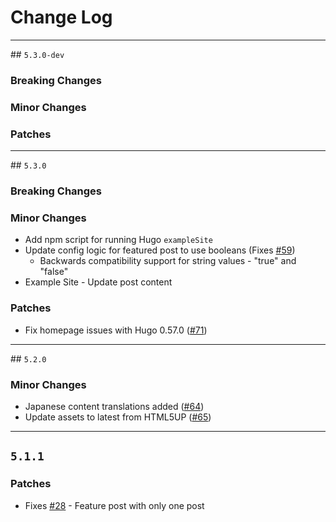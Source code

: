 # Change Log

---
## `5.3.0-dev`

### Breaking Changes

### Minor Changes

### Patches

---
## `5.3.0`

### Breaking Changes

### Minor Changes
 - Add npm script for running Hugo `exampleSite`
 - Update config logic for featured post to use booleans (Fixes [#59](https://github.com/curtistimson/hugo-theme-massively/issues/59))
   - Backwards compatibility support for string values - "true" and "false"
 - Example Site - Update post content

### Patches
 - Fix homepage issues with Hugo 0.57.0 ([#71](https://github.com/curtistimson/hugo-theme-massively/issues/71))


---
## `5.2.0`

### Minor Changes
 - Japanese content translations added ([#64](https://github.com/curtistimson/hugo-theme-massively/pull/64))
 - Update assets to latest from HTML5UP ([#65](https://github.com/curtistimson/hugo-theme-massively/pull/65))

---
## `5.1.1`

### Patches
 - Fixes [#28](https://github.com/curtistimson/hugo-theme-massively/issues/28) - Feature post with only one post


